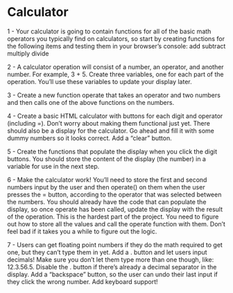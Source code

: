 # Calculator

1 - Your calculator is going to contain functions for all of the basic math operators you typically find on calculators, so start by creating functions for the following items and testing them in your browser’s console:
add
subtract
multiply
divide

2 - A calculator operation will consist of a number, an operator, and another number. For example, 3 + 5. Create three variables, one for each part of the operation. You’ll use these variables to update your display later.

3 - Create a new function operate that takes an operator and two numbers and then calls one of the above functions on the numbers.

4 - Create a basic HTML calculator with buttons for each digit and operator (including =).
Don’t worry about making them functional just yet.
There should also be a display for the calculator. Go ahead and fill it with some dummy numbers so it looks correct.
Add a “clear” button.

5 - Create the functions that populate the display when you click the digit buttons. You should store the content of the display (the number) in a variable for use in the next step.

6 - Make the calculator work! You’ll need to store the first and second numbers input by the user and then operate() on them when the user presses the = button, according to the operator that was selected between the numbers.
You should already have the code that can populate the display, so once operate has been called, update the display with the result of the operation.
This is the hardest part of the project. You need to figure out how to store all the values and call the operate function with them. Don’t feel bad if it takes you a while to figure out the logic.

7 - Users can get floating point numbers if they do the math required to get one, but they can’t type them in yet. Add a . button and let users input decimals! Make sure you don’t let them type more than one though, like: 12.3.56.5. Disable the . button if there’s already a decimal separator in the display.
Add a “backspace” button, so the user can undo their last input if they click the wrong number.
Add keyboard support!